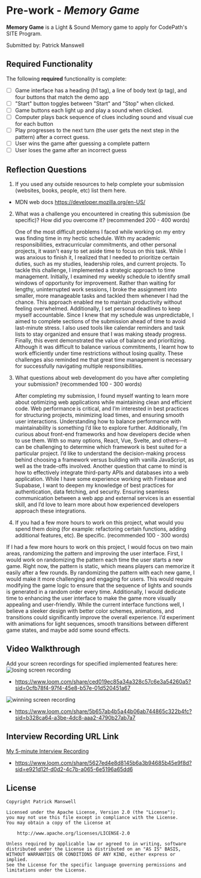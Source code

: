 # Pre-work - *Memory Game*

**Memory Game** is a Light & Sound Memory game to apply for CodePath's SITE Program. 

Submitted by: Patrick Manswell


## Required Functionality

The following **required** functionality is complete:

* [ ] Game interface has a heading (h1 tag), a line of body text (p tag), and four buttons that match the demo app
* [ ] "Start" button toggles between "Start" and "Stop" when clicked. 
* [ ] Game buttons each light up and play a sound when clicked. 
* [ ] Computer plays back sequence of clues including sound and visual cue for each button
* [ ] Play progresses to the next turn (the user gets the next step in the pattern) after a correct guess. 
* [ ] User wins the game after guessing a complete pattern
* [ ] User loses the game after an incorrect guess

## Reflection Questions
1. If you used any outside resources to help complete your submission (websites, books, people, etc) list them here. 
 - MDN web docs
 https://developer.mozilla.org/en-US/
 

2. What was a challenge you encountered in creating this submission (be specific)? How did you overcome it? (recommended 200 - 400 words) 

    One of the most difficult problems I faced while working on my entry was finding time in my hectic schedule. With my academic responsibilities, extracurricular commitments, and other personal projects, it wasn't easy to set aside time to focus on this task. While I was anxious to finish it, I realized that I needed to prioritize certain duties, such as my studies, leadership roles, and current projects.
    To tackle this challenge, I implemented a strategic approach to time management. Initially, I examined my weekly schedule to identify small windows of opportunity for improvement. Rather than waiting for lengthy, uninterrupted work sessions, I broke the assignment into smaller, more manageable tasks and tackled them whenever I had the chance. This approach enabled me to maintain productivity without feeling overwhelmed.
	Additionally, I set personal deadlines to keep myself accountable. Since I knew that my schedule was unpredictable, I aimed to complete sections of the submission ahead of time to avoid last-minute stress. I also used tools like calendar reminders and task lists to stay organized and ensure that I was making steady progress.
	Finally, this event demonstrated the value of balance and prioritizing. Although it was difficult to balance various commitments, I learnt how to work efficiently under time restrictions without losing quality. These challenges also reminded me that great time management is necessary for successfully navigating multiple responsibilities.

3. What questions about web development do you have after completing your submission? (recommended 100 - 300 words)

    After completing my submission, I found myself wanting to learn more about optimizing web applications while maintaining clean and efficient code. Web performance is critical, and I’m interested in best practices for structuring projects, minimizing load times, and ensuring smooth user interactions. Understanding how to balance performance with maintainability is something I’d like to explore further.
    Additionally, I’m curious about front-end frameworks and how developers decide when to use them. With so many options, React, Vue, Svelte, and others—it can be challenging to determine which framework is best suited for a particular project. I’d like to understand the decision-making process behind choosing a framework versus building with vanilla JavaScript, as well as the trade-offs involved.
    Another question that came to mind is how to effectively integrate third-party APIs and databases into a web application. While I have some experience working with Firebase and Supabase, I want to deepen my knowledge of best practices for authentication, data fetching, and security. Ensuring seamless communication between a web app and external services is an essential skill, and I’d love to learn more about how experienced developers approach these integrations.



4. If you had a few more hours to work on this project, what would you spend them doing (for example: refactoring certain functions, adding additional features, etc). Be specific. (recommended 100 - 300 words) 

If I had a few more hours to work on this project, I would focus on two main areas, randomizing the pattern and improving the user interface.
First, I would work on randomizing the pattern each time the user starts a new game. Right now, the pattern is static, which means players can memorize it easily after a few rounds. By randomizing the pattern with each new game, I would make it more challenging and engaging for users. This would require modifying the game logic to ensure that the sequence of lights and sounds is generated in a random order every time.
Additionally, I would dedicate time to enhancing the user interface to make the game more visually appealing and user-friendly. While the current interface functions well, I believe a sleeker design with better color schemes, animations, and transitions could significantly improve the overall experience. I’d experiment with animations for light sequences, smooth transitions between different game states, and maybe add some sound effects.

## Video Walkthrough 

Add your screen recordings for specified implemented features here:
![losing screen recording]()
- https://www.loom.com/share/ced019ec85a34a328c57c6e3a54260a5?sid=0cfb78f4-97f4-45e8-b57e-01d520451a67

![winning screen recording]()
- https://www.loom.com/share/5b657ab4b5a44b06ab744865c322b4fc?sid=b328ca64-a3be-4dc8-aaa2-4790b27ab7a7

## Interview Recording URL Link

[My 5-minute Interview Recording]()
- https://www.loom.com/share/5627ed4e8d8145b6a3b94685b45e9f8d?sid=e921d12f-d0d2-4c7b-a065-6e5196a65dd6

## License

    Copyright Patrick Manswell

    Licensed under the Apache License, Version 2.0 (the "License");
    you may not use this file except in compliance with the License.
    You may obtain a copy of the License at

        http://www.apache.org/licenses/LICENSE-2.0

    Unless required by applicable law or agreed to in writing, software
    distributed under the License is distributed on an "AS IS" BASIS,
    WITHOUT WARRANTIES OR CONDITIONS OF ANY KIND, either express or implied.
    See the License for the specific language governing permissions and
    limitations under the License.